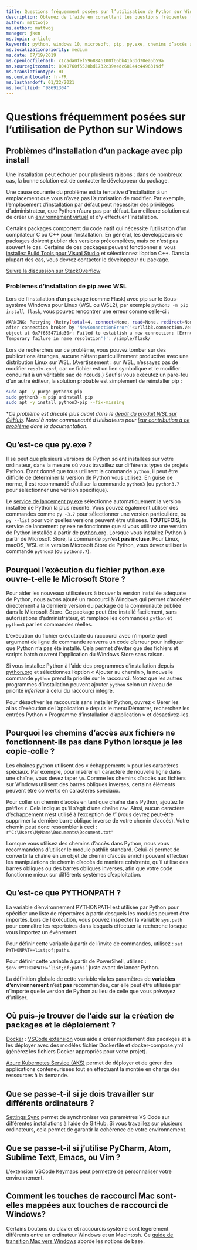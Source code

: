 ```yaml
---
title: Questions fréquemment posées sur l’utilisation de Python sur Windows
description: Obtenez de l’aide en consultant les questions fréquentes (FAQ) sur l’utilisation de Python sous Windows dans le cadre du développement.
author: mattwojo
ms.author: mattwoj
manager: jken
ms.topic: article
keywords: python, windows 10, microsoft, pip, py.exe, chemins d’accès aux fichiers, PYTHONPATH, déploiement python, création de package python
ms.localizationpriority: medium
ms.date: 07/19/2019
ms.openlocfilehash: c1cada0fef5968846100f66bb41b3dd70ea5b59a
ms.sourcegitcommit: 8040760f5520bd1732c39aedc68144c4496319df
ms.translationtype: HT
ms.contentlocale: fr-FR
ms.lasthandoff: 01/22/2021
ms.locfileid: "98691304"
---
```

# <a name="frequently-asked-questions-about-using-python-on-windows"></a>Questions fréquemment posées sur l’utilisation de Python sur Windows

## <a name="trouble-installing-a-package-with-pip-install"></a>Problèmes d’installation d’un package avec pip install

Une installation peut échouer pour plusieurs raisons : dans de nombreux cas, la bonne solution est de contacter le développeur du package.

Une cause courante du problème est la tentative d’installation à un emplacement que vous n’avez pas l’autorisation de modifier. Par exemple, l’emplacement d’installation par défaut peut nécessiter des privilèges d’administrateur, que Python n’aura pas par défaut. La meilleure solution est de créer un [environnement virtuel](./web-frameworks.md#create-a-virtual-environment) et d’y effectuer l’installation.

Certains packages comportent du code natif qui nécessite l’utilisation d’un compilateur C ou C++ pour l’installation. En général, les développeurs de packages doivent publier des versions précompilées, mais ce n’est pas souvent le cas. Certains de ces packages peuvent fonctionner si vous [installez Build Tools pour Visual Studio](https://visualstudio.microsoft.com/downloads/#build-tools-for-visual-studio-2019) et sélectionnez l’option C++. Dans la plupart des cas, vous devrez contacter le développeur du package.

[Suivre la discussion sur StackOverflow](https://stackoverflow.com/questions/4750806/how-do-i-install-pip-on-windows/12476379)

### <a name="trouble-installing-pip-with-wsl"></a>Problèmes d’installation de pip avec WSL

Lors de l’installation d’un package (comme Flask) avec pip sur le Sous-système Windows pour Linux (WSL ou WSL2), par exemple `python3 -m pip install flask`, vous pouvez rencontrer une erreur comme celle-ci :

```bash
WARNING: Retrying (Retry(total=4, connect=None, read=None, redirect=None, status=None))
after connection broken by 'NewConnectionError('<urllib3.connection.VerifiedHTTPSConnection
object at 0x7f655471da30>: Failed to establish a new connection: [Errno -3]
Temporary failure in name resolution')': /simple/flask/
```

Lors de recherches sur ce problème, vous pouvez tomber sur des publications étranges, aucune n’étant particulièrement productive avec une distribution Linux sur WSL. (Avertissement : sur WSL, n’essayez pas de modifier `resolv.conf`, car ce fichier est un lien symbolique et le modifier conduirait à un véritable sac de nœuds.) Sauf si vous exécutez un pare-feu d’un autre éditeur, la solution probable est simplement de réinstaller pip :

```bash
sudo apt -y purge python3-pip
sudo python3 -m pip uninstall pip
sudo apt -y install python3-pip --fix-missing
```

**Ce problème est discuté plus avant dans le [dépôt du produit WSL sur GitHub](https://github.com/microsoft/WSL/issues/4020). Merci à notre communauté d’utilisateurs pour [leur contribution à ce problème](https://github.com/MicrosoftDocs/windows-uwp/issues/2679) dans la documentation.*

## <a name="what-is-pyexe"></a>Qu’est-ce que py.exe ?

Il se peut que plusieurs versions de Python soient installées sur votre ordinateur, dans la mesure où vous travaillez sur différents types de projets Python. Étant donné que tous utilisent la commande `python`, il peut être difficile de déterminer la version de Python vous utilisez. En guise de norme, il est recommandé d’utiliser la commande `python3` (ou `python3.7` pour sélectionner une version spécifique).

Le [service de lancement py.exe](https://docs.python.org/3/using/windows.html#launcher) sélectionne automatiquement la version installée de Python la plus récente. Vous pouvez également utiliser des commandes comme `py -3.7` pour sélectionner une version particulière, ou `py --list` pour voir quelles versions peuvent être utilisées. **TOUTEFOIS**, le service de lancement py.exe ne fonctionne que si vous utilisez une version de Python installée à partir de [python.org](https://www.python.org/downloads/windows/). Lorsque vous installez Python à partir de Microsoft Store, la commande `py`**n’est pas incluse**. Pour Linux, macOS, WSL et la version Microsoft Store de Python, vous devez utiliser la commande `python3` (ou `python3.7`).

## <a name="why-does-running-pythonexe-open-the-microsoft-store"></a>Pourquoi l’exécution du fichier python.exe ouvre-t-elle le Microsoft Store ?

Pour aider les nouveaux utilisateurs à trouver la version installée adéquate de Python, nous avons ajouté un raccourci à Windows qui permet d’accéder directement à la dernière version du package de la communauté publiée dans le Microsoft Store. Ce package peut être installé facilement, sans autorisations d’administrateur, et remplace les commandes `python` et `python3` par les commandes réelles.

L’exécution du fichier exécutable du raccourci avec n’importe quel argument de ligne de commande renverra un code d’erreur pour indiquer que Python n’a pas été installé. Cela permet d’éviter que des fichiers et scripts batch ouvrent l’application du Windows Store sans raison.

Si vous installez Python à l’aide des programmes d’installation depuis [python.org](https://www.python.org/downloads/windows/) et sélectionnez l’option « Ajouter au chemin », la nouvelle commande `python` prend la priorité sur le raccourci. Notez que les autres programmes d’installation peuvent ajouter `python` selon un niveau de priorité _inférieur_ à celui du raccourci intégré.

Pour désactiver les raccourcis sans installer Python, ouvrez « Gérer les alias d’exécution de l’application » depuis le menu Démarrer, recherchez les entrées Python « Programme d’installation d’application » et désactivez-les.

## <a name="why-dont-file-paths-work-in-python-when-i-copy-paste-them"></a>Pourquoi les chemins d’accès aux fichiers ne fonctionnent-ils pas dans Python lorsque je les copie-colle ?

Les chaînes python utilisent des « échappements » pour les caractères spéciaux. Par exemple, pour insérer un caractère de nouvelle ligne dans une chaîne, vous devez taper `\n`. Comme les chemins d’accès aux fichiers sur Windows utilisent des barres obliques inverses, certains éléments peuvent être convertis en caractères spéciaux.

Pour coller un chemin d’accès en tant que chaîne dans Python, ajoutez le préfixe `r`. Cela indique qu’il s’agit d’une chaîne `raw`. Ainsi, aucun caractère d’échappement n’est utilisé à l’exception de \” (vous devrez peut-être supprimer la dernière barre oblique inverse de votre chemin d’accès). Votre chemin peut donc ressembler à ceci : `r"C:\Users\MyName\Documents\Document.txt"`

Lorsque vous utilisez des chemins d’accès dans Python, nous vous recommandons d’utiliser le module pathlib standard. Celui-ci permet de convertir la chaîne en un objet de chemin d’accès enrichi pouvant effectuer les manipulations de chemin d’accès de manière cohérente, qu’il utilise des barres obliques ou des barres obliques inverses, afin que votre code fonctionne mieux sur différents systèmes d’exploitation.

## <a name="what-is-pythonpath"></a>Qu’est-ce que PYTHONPATH ?

La variable d’environnement PYTHONPATH est utilisée par Python pour spécifier une liste de répertoires à partir desquels les modules peuvent être importés. Lors de l’exécution, vous pouvez inspecter la variable `sys.path` pour connaître les répertoires dans lesquels effectuer la recherche lorsque vous importez un événement.

Pour définir cette variable à partir de l’invite de commandes, utilisez : `set PYTHONPATH=list;of;paths`.

Pour définir cette variable à partir de PowerShell, utilisez : `$env:PYTHONPATH=’list;of;paths’` juste avant de lancer Python.

La définition globale de cette variable via les paramètres de **variables d’environnement** n’est **pas** recommandée, car elle peut être utilisée par n’importe quelle version de Python au lieu de celle que vous prévoyez d’utiliser.

## <a name="where-can-i-find-help-with-packaging-and-deployment"></a>Où puis-je trouver de l’aide sur la création de packages et le déploiement ?

[Docker](https://code.visualstudio.com/docs/azure/docker) : [VSCode extension](https://code.visualstudio.com/docs/azure/docker) vous aide à créer rapidement des pacakges et à les déployer avec des modèles fichier Dockerfile et docker-compose.yml (générez les fichiers Docker appropriés pour votre projet).

[Azure Kubernetes Service (AKS)](/azure/aks/) permet de déployer et de gérer des applications conteneurisées tout en effectuant la montée en charge des ressources à la demande.

## <a name="what-if-i-need-to-work-across-different-machines"></a>Que se passe-t-il si je dois travailler sur différents ordinateurs ?

[Settings Sync](https://marketplace.visualstudio.com/items?itemName=Shan.code-settings-sync) permet de synchroniser vos paramètres VS Code sur différentes installations à l’aide de GitHub. Si vous travaillez sur plusieurs ordinateurs, cela permet de garantir la cohérence de votre environnement.

## <a name="what-if-im-used-to-using-pycharm-atom-sublime-text-emacs-or-vim"></a>Que se passe-t-il si j’utilise PyCharm, Atom, Sublime Text, Emacs, ou Vim ?

L’extension VSCode [Keymaps](https://marketplace.visualstudio.com/search?target=VSCode&category=Keymaps&sortBy=Downloads) peut permettre de personnaliser votre environnement.

## <a name="how-do-mac-shortcut-keys-map-to-windows-shortcut-keys"></a>Comment les touches de raccourci Mac sont-elles mappées aux touches de raccourci de Windows?

Certains boutons du clavier et raccourcis système sont légèrement différents entre un ordinateur Windows et un Macintosh. Ce [guide de transition Mac vers Windows](../dev-environment/mac-to-windows.md) aborde les notions de base.
